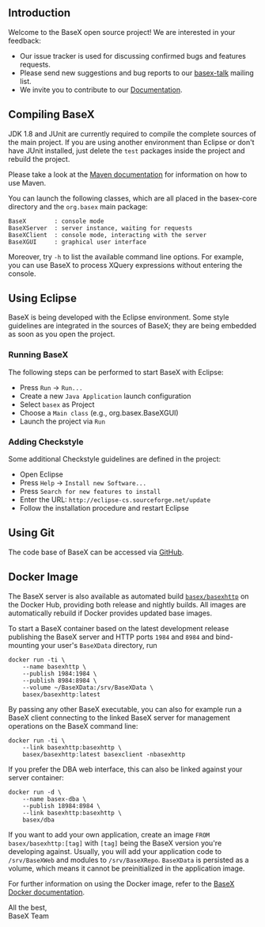 Introduction
------------

Welcome to the BaseX open source project! We are interested in your feedback:

* Our issue tracker is used for discussing confirmed bugs and features requests.
* Please send new suggestions and bug reports to our
  [basex-talk](http://basex.org/open-source/) mailing list.
* We invite you to contribute to our
  [Documentation](http://docs.basex.org/wiki/Main_Page).

Compiling BaseX
---------------

JDK 1.8 and JUnit are currently required to compile the complete sources of the
main project. If you are using another environment than Eclipse or don't have
JUnit installed, just delete the `test` packages inside the project and rebuild
the project.

Please take a look at the [Maven documentation] for information on how to use
Maven.

You can launch the following classes, which are all placed in the basex-core
directory and the `org.basex` main package:

    BaseX        : console mode
    BaseXServer  : server instance, waiting for requests
    BaseXClient  : console mode, interacting with the server
    BaseXGUI     : graphical user interface

Moreover, try `-h` to list the available command line options. For example, you
can use BaseX to process XQuery expressions without entering the console.

[Maven documentation]: https://docs.basex.org/wiki/Maven

Using Eclipse
-------------

BaseX is being developed with the Eclipse environment. Some style guidelines
are integrated in the sources of BaseX; they are being embedded as soon as you
open the project.

### Running BaseX

The following steps can be performed to start BaseX with Eclipse:

 - Press `Run` -> `Run...`
 - Create a new `Java Application` launch configuration
 - Select `basex` as Project
 - Choose a `Main class` (e.g., org.basex.BaseXGUI)
 - Launch the project via `Run`

### Adding Checkstyle

Some additional Checkstyle guidelines are defined in the project:

 - Open Eclipse
 - Press `Help` -> `Install new Software...`
 - Press `Search for new features to install`
 - Enter the URL: `http://eclipse-cs.sourceforge.net/update`
 - Follow the installation procedure and restart Eclipse

Using Git
---------

The code base of BaseX can be accessed via [GitHub].

[GitHub]: https://github.com/BaseXdb/basex

Docker Image
------------

The BaseX server is also available as automated build [`basex/basexhttp`]
on the Docker Hub, providing both release and nightly builds. All images are
automatically rebuild if Docker provides updated base images.

To start a BaseX container based on the latest development release publishing
the BaseX server and HTTP ports `1984` and `8984` and bind-mounting your user's
`BaseXData` directory, run

    docker run -ti \
        --name basexhttp \
        --publish 1984:1984 \
        --publish 8984:8984 \
        --volume ~/BaseXData:/srv/BaseXData \
        basex/basexhttp:latest

By passing any other BaseX executable, you can also for example run a BaseX
client connecting to the linked BaseX server for management operations on the
BaseX command line:

    docker run -ti \
        --link basexhttp:basexhttp \
        basex/basexhttp:latest basexclient -nbasexhttp

If you prefer the DBA web interface, this can also be linked against your
server container:

    docker run -d \
        --name basex-dba \
        --publish 18984:8984 \
        --link basexhttp:basexhttp \
        basex/dba

If you want to add your own application, create an image
`FROM basex/basexhttp:[tag]` with `[tag]` being the BaseX version you're
developing against. Usually, you will add your application code to
`/srv/BaseXWeb` and modules to `/srv/BaseXRepo`. `BaseXData` is persisted as
a volume, which means it cannot be preinitialized in the application image.

For further information on using the Docker image, refer to the
[BaseX Docker documentation].

[`basex/basexhttp`]: https://hub.docker.com/r/basex/basexhttp/
[BaseX Docker documentation]: http://docs.basex.org/wiki/Docker

All the best,  
BaseX Team

[documentation]: https://docs.basex.org
[bug tracker]: https://github.com/BaseXdb/BaseX/issues
